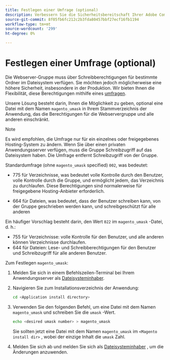 ```yaml
---
title: Festlegen einer Umfrage (optional)
description: Verbessern Sie die Sicherheitsbereitschaft Ihrer Adobe Commerce- oder Magento Open Source-Installation vor Ort, indem Sie die Dateisystemberechtigungen einschränken.
source-git-commit: 8f05fb6fc212c2b3fda80457bbf27ecf16fb1194
workflow-type: tm+mt
source-wordcount: '299'
ht-degree: 0%

---
```



# Festlegen einer Umfrage (optional)

Die Webserver-Gruppe muss über Schreibberechtigungen für bestimmte Ordner im Dateisystem verfügen. Sie möchten jedoch möglicherweise eine höhere Sicherheit, insbesondere in der Produktion. Wir bieten Ihnen die Flexibilität, diese Berechtigungen mithilfe eines [umfragen](https://www.cyberciti.biz/tips/understanding-linux-unix-umask-value-usage.html).

Unsere Lösung besteht darin, Ihnen die Möglichkeit zu geben, optional eine Datei mit dem Namen `magento_umask` in Ihrem Stammverzeichnis der Anwendung, das die Berechtigungen für die Webservergruppe und alle anderen einschränkt.

>[!NOTE]
>
>Es wird empfohlen, die Umfrage nur für ein einzelnes oder freigegebenes Hosting-System zu ändern. Wenn Sie über einen privaten Anwendungsserver verfügen, muss die Gruppe Schreibzugriff auf das Dateisystem haben. Die Umfrage entfernt Schreibzugriff von der Gruppe.

Standardumfrage (ohne `magento_umask` specified) `002`, was bedeutet:

* 775 für Verzeichnisse, was bedeutet volle Kontrolle durch den Benutzer, volle Kontrolle durch die Gruppe, und ermöglicht jedem, das Verzeichnis zu durchlaufen. Diese Berechtigungen sind normalerweise für freigegebene Hosting-Anbieter erforderlich.

* 664 für Dateien, was bedeutet, dass der Benutzer schreiben kann, von der Gruppe geschrieben werden kann, und schreibgeschützt für alle anderen

Ein häufiger Vorschlag besteht darin, den Wert `022` im `magento_umask` -Datei, d. h.:

* 755 für Verzeichnisse: volle Kontrolle für den Benutzer, und alle anderen können Verzeichnisse durchlaufen.
* 644 für Dateien: Lese- und Schreibberechtigungen für den Benutzer und Schreibzugriff für alle anderen Benutzer.

Zum Festlegen `magento_umask`:

1. Melden Sie sich in einem Befehlszeilen-Terminal bei Ihrem Anwendungsserver als [Dateisysteminhaber](../prerequisites/file-system/overview.md).
1. Navigieren Sie zum Installationsverzeichnis der Anwendung:

   ```bash
   cd <Application install directory>
   ```

1. Verwenden Sie den folgenden Befehl, um eine Datei mit dem Namen `magento_umask` und schreiben Sie die `umask` -Wert.

   ```bash
   echo <desired umask number> > magento_umask
   ```

   Sie sollten jetzt eine Datei mit dem Namen `magento_umask` im `<Magento install dir>` , wobei der einzige Inhalt die `umask` Zahl.

1. Melden Sie sich ab und melden Sie sich als [Dateisysteminhaber](../prerequisites/file-system/overview.md) , um die Änderungen anzuwenden.
